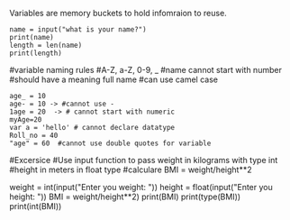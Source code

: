 Variables are memory buckets to hold infomraion to reuse.
```
name = input("what is your name?")
print(name)
length = len(name)
print(length)
```

#variable naming rules
#A-Z, a-Z, 0-9, _
#name cannot start with number
#should have a meaning full name
#can use camel case

```
age_ = 10
age- = 10 -> #cannot use -
1age = 20  -> # cannot start with numeric
myAge=20
var a = 'hello' # cannot declare datatype
Roll_no = 40
"age" = 60  #cannot use double quotes for variable
```

#Excersice
#Use input function to pass weight in kilograms with type int
#height in meters in float type
#calculare BMI = weight/height**2

weight = int(input("Enter you weight: "))
height = float(input("Enter you height: "))
BMI = weight/height**2)
print(BMI)
print(type(BMI))
print(int(BMI))



